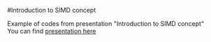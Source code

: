 #Introduction to SIMD concept  

Example of codes from presentation "Introduction to SIMD concept"  
You can find [presentation here](http://slides.com/demobin/introduction-to-simd-concept#/)
